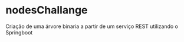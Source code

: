 # nodesChallange
Criação de uma árvore binaria a partir de um serviço REST utilizando o Springboot 
